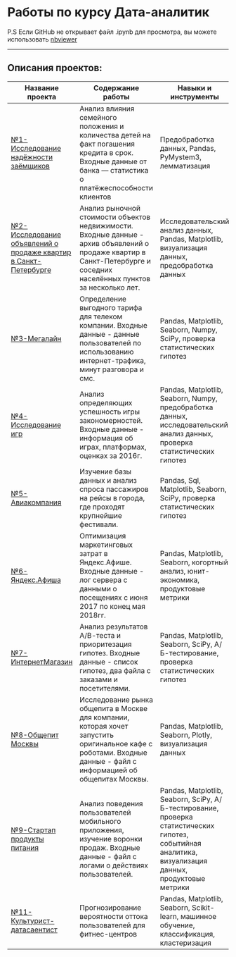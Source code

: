 # Работы по курсу Дата-аналитик

P.S Если GitHub не открывает файл .ipynb для просмотра, вы можете использовать [nbviewer](https://nbviewer.jupyter.org/github/msavitskaya/yandex-praktikum/tree/main/)

***
## Описания проектов:

Название проекта                             | Содержание работы    | Навыки и инструменты
---------------------------------------------|----------------------|----------------------
[№1-Исследование надёжности заёмщиков](https://github.com/msavitskaya/yandex-praktikum/tree/main/%E2%84%961-%D0%98%D1%81%D1%81%D0%BB%D0%B5%D0%B4%D0%BE%D0%B2%D0%B0%D0%BD%D0%B8%D0%B5%20%D0%BD%D0%B0%D0%B4%D1%91%D0%B6%D0%BD%D0%BE%D1%81%D1%82%D0%B8%20%D0%B7%D0%B0%D1%91%D0%BC%D1%89%D0%B8%D0%BA%D0%BE%D0%B2)         | Анализ влияния семейного положения и количества детей на факт погашения кредита в срок. Входные данные от банка — статистика о платёжеспособности клиентов | Предобработка данных, Pandas, PyMystem3, лемматизация
[№2-Исследование объявлений о продаже квартир в Санкт-Петербурге](https://github.com/msavitskaya/yandex-praktikum/tree/main/%E2%84%962-%D0%98%D1%81%D1%81%D0%BB%D0%B5%D0%B4%D0%BE%D0%B2%D0%B0%D0%BD%D0%B8%D0%B5%20%D0%BE%D0%B1%D1%8A%D1%8F%D0%B2%D0%BB%D0%B5%D0%BD%D0%B8%D0%B9%20%D0%BE%20%D0%BF%D1%80%D0%BE%D0%B4%D0%B0%D0%B6%D0%B5%20%D0%BA%D0%B2%D0%B0%D1%80%D1%82%D0%B8%D1%80) | Анализ рыночной стоимости объектов недвижимости. Входные данные - архив объявлений о продаже квартир в Санкт-Петербурге и соседних населённых пунктов за несколько лет. | Исследовательский анализ данных, Pandas, Matplotlib, визуализация данных, предобработка данных
[№3-Мегалайн](https://github.com/msavitskaya/yandex-praktikum/tree/main/%E2%84%963-%D0%9C%D0%B5%D0%B3%D0%B0%D0%BB%D0%B0%D0%B9%D0%BD)                                  |  Определение выгодного тарифа для телеком компании. Входные данные - данные пользователей по использованию интернет-трафика, минут разговора и смс. |  Pandas, Matplotlib, Seaborn, Numpy, SciPy, проверка статистических гипотез
[№4-Исследование игр](https://github.com/msavitskaya/yandex-praktikum/tree/main/%E2%84%964-%D0%98%D1%81%D1%81%D0%BB%D0%B5%D0%B4%D0%BE%D0%B2%D0%B0%D0%BD%D0%B8%D0%B5%20%D0%B8%D0%B3%D1%80)                            | Анализ определяющих успешность игры закономерностей. Входные данные - информация об играх, платформах, оценках за 2016г.|  Pandas, Matplotlib, Seaborn, Numpy, предобработка данных, исследовательский анализ данных, проверка статистических гипотез
[№5-Авиакомпания](https://github.com/msavitskaya/yandex-praktikum/tree/main/%E2%84%965-%D0%90%D0%B2%D0%B8%D0%B0%D0%BA%D0%BE%D0%BC%D0%BF%D0%B0%D0%BD%D0%B8%D1%8F)                              | Изучение базы данных и анализ спроса пассажиров на рейсы в города, где проходят крупнейшие фестивали.|  Pandas, Sql, Matplotlib, Seaborn, SciPy, проверка статистических гипотез
[№6-Яндекс.Афиша](https://github.com/msavitskaya/yandex-praktikum/tree/main/%E2%84%966-%D0%98%D0%BD%D1%82%D0%B5%D1%80%D0%BD%D0%B5%D1%82%D0%9C%D0%B0%D0%B3%D0%B0%D0%B7%D0%B8%D0%BD)                              |  Оптимизация маркетинговых затрат в Яндекс.Афише. Входные данные - лог сервера с данными о посещениях с июня 2017 по конец мая 2018гг. |  Pandas, Matplotlib, Seaborn, когортный анализ, юнит-экономика, продуктовые метрики
[№7-ИнтернетМагазин](https://github.com/msavitskaya/yandex-praktikum/tree/main/%E2%84%967-%D0%9E%D0%B1%D1%89%D0%B5%D0%BF%D0%B8%D1%82%20%D0%9C%D0%BE%D1%81%D0%BA%D0%B2%D1%8B)                           | Анализ результатов А/В-теста и приоритезация гипотез. Входные данные - список гипотез, два файла с заказами и посетителями. |  Pandas, Matplotlib, Seaborn, SciPy, А/Б-тестирование, проверка статистических гипотез
[№8-Общепит Москвы](https://github.com/msavitskaya/yandex-praktikum/tree/main/%E2%84%968-%D0%AF%D0%BD%D0%B4%D0%B5%D0%BA%D1%81.%D0%90%D1%84%D0%B8%D1%88%D0%B0)                            | Исследование рынка общепита в Москве для компании, которая хочет запустить оригинальное кафе с роботами. Входные данные - файл с информацией об общепитах Москвы. |  Pandas, Matplotlib, Seaborn, Plotly, визуализация данных
[№9-Стартап продукты питания](https://github.com/msavitskaya/yandex-praktikum/tree/main/%E2%84%969-%D0%A1%D1%82%D0%B0%D1%80%D1%82%D0%B0%D0%BF%20%D0%BF%D1%80%D0%BE%D0%B4%D1%83%D1%82%D1%8B%20%D0%BF%D0%B8%D1%82%D0%B0%D0%BD%D0%B8%D1%8F)                            | Анализ поведения пользователей мобильного приложения, изучение воронки продаж. Входные данные - файл с логами о действиях пользователей. |  Pandas, Matplotlib, Seaborn, SciPy, А/Б-тестирование, проверка статистических гипотез, событийная аналитика, визуализация данных, продуктовые метрики
[№11-Культурист-датасаентист](https://github.com/msavitskaya/yandex-praktikum/tree/main/%E2%84%9611-%D0%9A%D1%83%D0%BB%D1%8C%D1%82%D1%83%D1%80%D0%B8%D1%81%D1%82-%D0%B4%D0%B0%D1%82%D0%B0%D1%81%D0%B0%D0%B5%D0%BD%D1%82%D0%B8%D1%81%D1%82)                              | Прогнозирование вероятности оттока пользователей для фитнес-центров |   Pandas, Matplotlib, Seaborn, Scikit-learn, машинное обучение, классификация, кластеризация